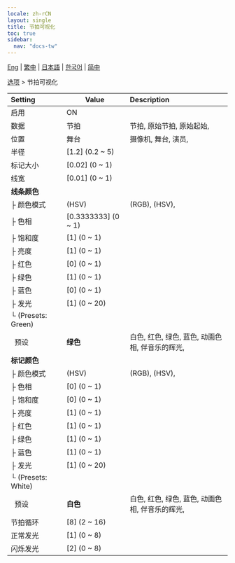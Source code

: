 ```yaml
---
locale: zh-rCN
layout: single
title: 节拍可视化
toc: true
sidebar:
  nav: "docs-tw"
---
```

[Eng](/dancexr/menu/2025.4/stage/beats_visualizer) | [繁中](/tw/dancexr/menu/2025.4/stage/beats_visualizer) | [日本語](/jp/dancexr/menu/2025.4/stage/beats_visualizer) | [한국어](/kr/dancexr/menu/2025.4/stage/beats_visualizer) | [简中](/zh/dancexr/menu/2025.4/stage/beats_visualizer)

[选项](../menu#选项) > 节拍可视化



| Setting | Value | Description |
| :--- | --- | :--- |
| 启用 | ON | 
| 数据 | 节拍 | 节拍, 原始节拍, 原始起始, 
| 位置 | 舞台 | 摄像机, 舞台, 演员, 
| 半径 | [1.2] (0.2 ~ 5) | 
| 标记大小 | [0.02] (0 ~ 1) | 
| 线宽 | [0.01] (0 ~ 1) | 
| **线条颜色** | | 
| ├&nbsp;颜色模式 | (HSV) | (RGB), (HSV), 
| ├&nbsp;色相 | [0.3333333] (0 ~ 1) | 
| ├&nbsp;饱和度 | [1] (0 ~ 1) | 
| ├&nbsp;亮度 | [1] (0 ~ 1) | 
| ├&nbsp;红色 | [0] (0 ~ 1) | 
| ├&nbsp;绿色 | [1] (0 ~ 1) | 
| ├&nbsp;蓝色 | [0] (0 ~ 1) | 
| ├&nbsp;发光 | [1] (0 ~ 20) | 
| └&nbsp;(Presets: Green) || 
| &nbsp;&nbsp;预设 | **绿色** | 白色, 红色, 绿色, 蓝色, 动画色相, 伴音乐的辉光,  |
| **标记颜色** | | 
| ├&nbsp;颜色模式 | (HSV) | (RGB), (HSV), 
| ├&nbsp;色相 | [0] (0 ~ 1) | 
| ├&nbsp;饱和度 | [0] (0 ~ 1) | 
| ├&nbsp;亮度 | [1] (0 ~ 1) | 
| ├&nbsp;红色 | [1] (0 ~ 1) | 
| ├&nbsp;绿色 | [1] (0 ~ 1) | 
| ├&nbsp;蓝色 | [1] (0 ~ 1) | 
| ├&nbsp;发光 | [1] (0 ~ 20) | 
| └&nbsp;(Presets: White) || 
| &nbsp;&nbsp;预设 | **白色** | 白色, 红色, 绿色, 蓝色, 动画色相, 伴音乐的辉光,  |
| 节拍循环 | [8] (2 ~ 16) | 
| 正常发光 | [1] (0 ~ 8) | 
| 闪烁发光 | [2] (0 ~ 8) | 
